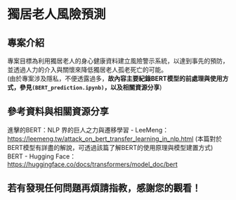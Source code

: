 # 獨居老人風險預測

## 專案介紹
專案目標為利用獨居老人的身心健康資料建立風險警示系統，以達到事先的預防，並透過人力的介入與關懷來降低獨居老人孤老死亡的可能。\
(由於專案涉及隱私，不便透露過多，**故內容主要紀錄BERT模型的前處理與使用方式，參見`(BERT_prediction.ipynb)`，以及相關資源分享**)


## 參考資料與相關資源分享
進擊的BERT：NLP 界的巨人之力與遷移學習 - LeeMeng：https://leemeng.tw/attack_on_bert_transfer_learning_in_nlp.html (本篇對於BERT模型有詳盡的解說，可透過該篇了解BERT的使用原理與模型建置方式)  
BERT - Hugging Face：https://huggingface.co/docs/transformers/model_doc/bert


## 若有發現任何問題再煩請指教，感謝您的觀看！ 